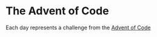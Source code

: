 The Advent of Code
==================

Each day represents a challenge from the [Advent of Code](http://adventofcode.com/)
